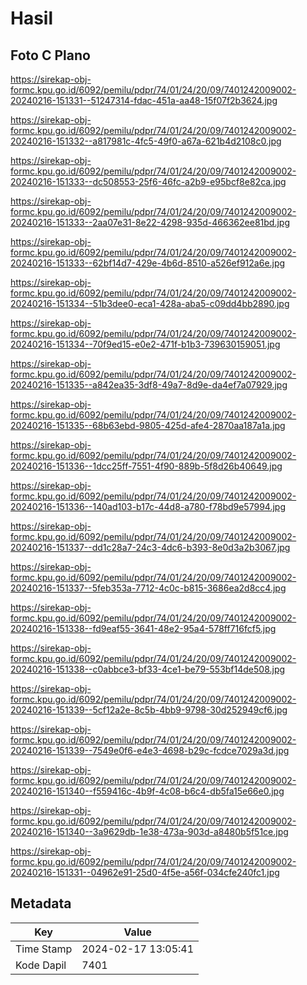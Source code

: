# Hasil

## Foto C Plano

https://sirekap-obj-formc.kpu.go.id/6092/pemilu/pdpr/74/01/24/20/09/7401242009002-20240216-151331--51247314-fdac-451a-aa48-15f07f2b3624.jpg

https://sirekap-obj-formc.kpu.go.id/6092/pemilu/pdpr/74/01/24/20/09/7401242009002-20240216-151332--a817981c-4fc5-49f0-a67a-621b4d2108c0.jpg

https://sirekap-obj-formc.kpu.go.id/6092/pemilu/pdpr/74/01/24/20/09/7401242009002-20240216-151333--dc508553-25f6-46fc-a2b9-e95bcf8e82ca.jpg

https://sirekap-obj-formc.kpu.go.id/6092/pemilu/pdpr/74/01/24/20/09/7401242009002-20240216-151333--2aa07e31-8e22-4298-935d-466362ee81bd.jpg

https://sirekap-obj-formc.kpu.go.id/6092/pemilu/pdpr/74/01/24/20/09/7401242009002-20240216-151333--62bf14d7-429e-4b6d-8510-a526ef912a6e.jpg

https://sirekap-obj-formc.kpu.go.id/6092/pemilu/pdpr/74/01/24/20/09/7401242009002-20240216-151334--51b3dee0-eca1-428a-aba5-c09dd4bb2890.jpg

https://sirekap-obj-formc.kpu.go.id/6092/pemilu/pdpr/74/01/24/20/09/7401242009002-20240216-151334--70f9ed15-e0e2-471f-b1b3-739630159051.jpg

https://sirekap-obj-formc.kpu.go.id/6092/pemilu/pdpr/74/01/24/20/09/7401242009002-20240216-151335--a842ea35-3df8-49a7-8d9e-da4ef7a07929.jpg

https://sirekap-obj-formc.kpu.go.id/6092/pemilu/pdpr/74/01/24/20/09/7401242009002-20240216-151335--68b63ebd-9805-425d-afe4-2870aa187a1a.jpg

https://sirekap-obj-formc.kpu.go.id/6092/pemilu/pdpr/74/01/24/20/09/7401242009002-20240216-151336--1dcc25ff-7551-4f90-889b-5f8d26b40649.jpg

https://sirekap-obj-formc.kpu.go.id/6092/pemilu/pdpr/74/01/24/20/09/7401242009002-20240216-151336--140ad103-b17c-44d8-a780-f78bd9e57994.jpg

https://sirekap-obj-formc.kpu.go.id/6092/pemilu/pdpr/74/01/24/20/09/7401242009002-20240216-151337--dd1c28a7-24c3-4dc6-b393-8e0d3a2b3067.jpg

https://sirekap-obj-formc.kpu.go.id/6092/pemilu/pdpr/74/01/24/20/09/7401242009002-20240216-151337--5feb353a-7712-4c0c-b815-3686ea2d8cc4.jpg

https://sirekap-obj-formc.kpu.go.id/6092/pemilu/pdpr/74/01/24/20/09/7401242009002-20240216-151338--fd9eaf55-3641-48e2-95a4-578ff716fcf5.jpg

https://sirekap-obj-formc.kpu.go.id/6092/pemilu/pdpr/74/01/24/20/09/7401242009002-20240216-151338--c0abbce3-bf33-4ce1-be79-553bf14de508.jpg

https://sirekap-obj-formc.kpu.go.id/6092/pemilu/pdpr/74/01/24/20/09/7401242009002-20240216-151339--5cf12a2e-8c5b-4bb9-9798-30d252949cf6.jpg

https://sirekap-obj-formc.kpu.go.id/6092/pemilu/pdpr/74/01/24/20/09/7401242009002-20240216-151339--7549e0f6-e4e3-4698-b29c-fcdce7029a3d.jpg

https://sirekap-obj-formc.kpu.go.id/6092/pemilu/pdpr/74/01/24/20/09/7401242009002-20240216-151340--f559416c-4b9f-4c08-b6c4-db5fa15e66e0.jpg

https://sirekap-obj-formc.kpu.go.id/6092/pemilu/pdpr/74/01/24/20/09/7401242009002-20240216-151340--3a9629db-1e38-473a-903d-a8480b5f51ce.jpg

https://sirekap-obj-formc.kpu.go.id/6092/pemilu/pdpr/74/01/24/20/09/7401242009002-20240216-151331--04962e91-25d0-4f5e-a56f-034cfe240fc1.jpg


## Metadata

| Key        | Value               |
| ---------- | ------------------- |
| Time Stamp | 2024-02-17 13:05:41 |
| Kode Dapil | 7401                |



